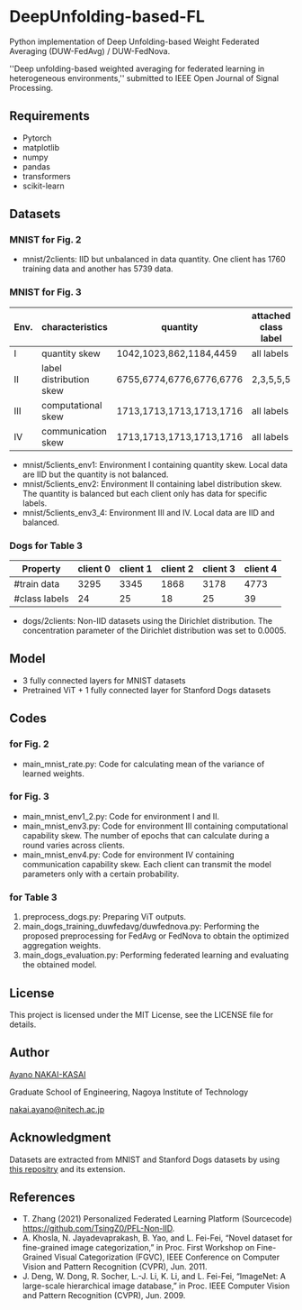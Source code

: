# DeepUnfolding-based-FL
Python implementation of Deep Unfolding-based Weight Federated Averaging (DUW-FedAvg) / DUW-FedNova.

''Deep unfolding-based weighted averaging for federated learning in heterogeneous environments,'' submitted to IEEE Open Journal of Signal Processing.


## Requirements
- Pytorch
- matplotlib
- numpy
- pandas
- transformers
- scikit-learn

## Datasets
### MNIST for Fig. 2
- mnist/2clients: IID but unbalanced in data quantity. One client has 1760 training data and another has 5739 data.

### MNIST for Fig. 3
| Env. | characteristics | quantity | attached class label | epochs | communication probability | 
| ---- | ---- | ---- | ---- | ---- | ---- |
| I | quantity skew | 1042,1023,862,1184,4459 | all labels | 2 | perfect |
| II | label distribution skew | 6755,6774,6776,6776,6776 | 2,3,5,5,5 | 2 | perfect |
| III | computational skew | 1713,1713,1713,1713,1716 | all labels | 2,1,1,1,1 | perfect |
| IV | communication skew | 1713,1713,1713,1713,1716 | all labels | 2 | 0.2,0.3,0.8,0.9,1 |

- mnist/5clients_env1: Environment I containing quantity skew. Local data are IID but the quantity is not balanced.
- mnist/5clients_env2: Environment II containing label distribution skew. The quantity is balanced but each client only has data for specific labels.
- mnist/5clients_env3_4: Environment III and IV. Local data are IID and balanced.

### Dogs for Table 3
| Property | client 0 | client 1| client 2 | client 3 | client 4 | 
| ---- | ---- | ---- | ---- | ---- | ---- |
| #train data | 3295 | 3345 | 1868 | 3178| 4773 |
| #class labels | 24 | 25 | 18 | 25 | 39 |

- dogs/2clients: Non-IID datasets using the Dirichlet distribution. The concentration parameter of the Dirichlet distribution was set to 0.0005.


## Model
- 3 fully connected layers for MNIST datasets
- Pretrained ViT + 1 fully connected layer for Stanford Dogs datasets


## Codes
### for Fig. 2
- main_mnist_rate.py: Code for calculating mean of the variance of learned weights.

### for Fig. 3
- main_mnist_env1_2.py: Code for environment I and II.
- main_mnist_env3.py: Code for environment III containing computational capability skew. The number of epochs that can calculate during a round varies across clients.
- main_mnist_env4.py: Code for environment IV containing communication capability skew. Each client can transmit the model parameters only with a certain probability.

### for Table 3
1. preprocess_dogs.py: Preparing ViT outputs.
2. main_dogs_training_duwfedavg/duwfednova.py: Performing the proposed preprocessing for FedAvg or FedNova to obtain the optimized aggregation weights.
3. main_dogs_evaluation.py: Performing federated learning and evaluating the obtained model.


## License
This project is licensed under the MIT License, see the LICENSE file for details.

## Author
[Ayano NAKAI-KASAI](https://sites.google.com/view/ayano-nakai/home/english)

Graduate School of Engineering, Nagoya Institute of Technology

nakai.ayano@nitech.ac.jp

## Acknowledgment
Datasets are extracted from MNIST and Stanford Dogs datasets by using [this repositry](https://github.com/TsingZ0/PFL-Non-IID) and its extension.

## References
- T. Zhang (2021) Personalized Federated Learning Platform (Sourcecode) https://github.com/TsingZ0/PFL-Non-IID.
- A. Khosla, N. Jayadevaprakash, B. Yao, and L. Fei-Fei, “Novel dataset for fine-grained image categorization,” in Proc. First Workshop on Fine-Grained Visual Categorization (FGVC), IEEE Conference on Computer Vision and Pattern Recognition (CVPR), Jun. 2011.
- J. Deng, W. Dong, R. Socher, L.-J. Li, K. Li, and L. Fei-Fei, “ImageNet: A large-scale hierarchical image database,” in Proc. IEEE Computer Vision and Pattern Recognition (CVPR), Jun. 2009.

